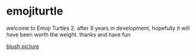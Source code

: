 # emojiturtle
welcome to Emoji Turtles 2. after 9 years in development, hopefully it will have been worth the weight. thanks and have fun

[blush picture](https://ibb.co/n3vvxh0)
